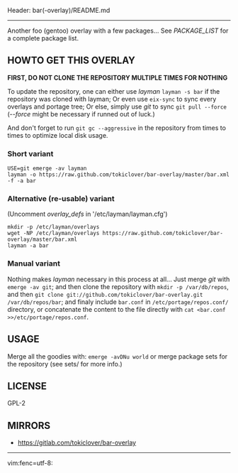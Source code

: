 Header: bar(-overlay)/README.md

---

Another foo (gentoo) overlay with a few packages...
See *PACKAGE_LIST* for a complete package list.

HOWTO GET THIS OVERLAY
----------------------

**FIRST, DO NOT CLONE THE REPOSITORY MULTIPLE TIMES FOR NOTHING**

To update the repository, one can either use *layman* `layman -s bar`
if the repository was cloned with layman; Or even use `eix-sync` to
sync every overlays and portage tree; Or else, simply use *git* to sync
`git pull --force` (*--force* might be necessary if runned out of luck.)

And don't forget to run `git gc --aggressive` in the repository from
times to times to optimize local disk usage.

### Short variant

    USE=git emerge -av layman
    layman -o https://raw.github.com/tokiclover/bar-overlay/master/bar.xml -f -a bar

### Alternative (re-usable) variant

(Uncomment *overlay_defs* in '/etc/layman/layman.cfg')

    mkdir -p /etc/layman/overlays
    wget -NP /etc/layman/overlays https://raw.github.com/tokiclover/bar-overlay/master/bar.xml
    layman -a bar

### Manual variant

Nothing makes *layman* necessary in this process at all...
Just merge *git* with `emerge -av git`; and then clone the repository with
`mkdir -p /var/db/repos`, and then
`git clone git://github.com/tokiclover/bar-overlay.git /var/db/repos/bar`;
and finaly include `bar.conf` in `/etc/portage/repos.conf/` directory,
or concatenate the content to the file directly with
`cat <bar.conf >>/etc/portage/repos.conf`.

USAGE
-----

Merge all the goodies with: `emerge -avDNu world`
or merge package sets for the repository (see sets/ for more info.)

LICENSE
-------

GPL-2

MIRRORS
-------

* https://gitlab.com/tokiclover/bar-overlay

---

vim:fenc=utf-8:
